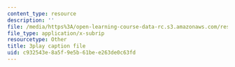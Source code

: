 ```yaml
---
content_type: resource
description: ''
file: /media/https%3A/open-learning-course-data-rc.s3.amazonaws.com/res-10-s95-physics-of-covid-19-transmission-fall-2020/c932543e8a5f9e5b61bee263de0c63fd_QbueCxKUUTo.srt
file_type: application/x-subrip
resourcetype: Other
title: 3play caption file
uid: c932543e-8a5f-9e5b-61be-e263de0c63fd
---
```

